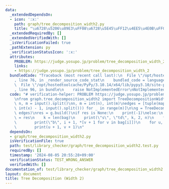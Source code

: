 ```yaml
---
data:
  _extendedDependsOn:
  - icon: ':x:'
    path: graph/tree_decomposition_width2.py
    title: "\u6728\u5206\u89E3\uFF08\u6728\u5E45\uFF12\u4EE5\u4E0B\uFF09"
  _extendedRequiredBy: []
  _extendedVerifiedWith: []
  _isVerificationFailed: true
  _pathExtension: py
  _verificationStatusIcon: ':x:'
  attributes:
    PROBLEM: https://judge.yosupo.jp/problem/tree_decomposition_width_2
    links:
    - https://judge.yosupo.jp/problem/tree_decomposition_width_2
  bundledCode: "Traceback (most recent call last):\n  File \"/opt/hostedtoolcache/PyPy/3.10.14/x64/lib/pypy3.10/site-packages/onlinejudge_verify/documentation/build.py\"\
    , line 76, in _render_source_code_stat\n    bundled_code = language.bundle(\n\
    \  File \"/opt/hostedtoolcache/PyPy/3.10.14/x64/lib/pypy3.10/site-packages/onlinejudge_verify/languages/python.py\"\
    , line 96, in bundle\n    raise NotImplementedError\nNotImplementedError\n"
  code: "# verification-helper: PROBLEM https://judge.yosupo.jp/problem/tree_decomposition_width_2\n\
    \nfrom graph.tree_decomposition_width2 import TreeDecompositionWidth2\n\np, tw,\
    \ n, m = input().split()\nn, m = int(n), int(m)\nedges = [tuple(map(lambda x:\
    \ int(x) - 1, input().split())) for _ in range(m)]\n\ng = TreeDecompositionWidth2(n,\
    \ edges)\nres = g.build()\nif res is None:\n    print(-1)\nelse:\n    bag, edges\
    \ = res\n    k = len(bag)\n    print(\"s\", \"td\", k, 2, n)\n    for i in range(k):\n\
    \        print(\"b\", i + 1, *[v + 1 for v in bag[i]])\n    for u, v in edges:\n\
    \        print(u + 1, v + 1)\n"
  dependsOn:
  - graph/tree_decomposition_width2.py
  isVerificationFile: true
  path: test/library_checker/graph/tree_decomposition_width2.test.py
  requiredBy: []
  timestamp: '2024-08-05 20:55:28+09:00'
  verificationStatus: TEST_WRONG_ANSWER
  verifiedWith: []
documentation_of: test/library_checker/graph/tree_decomposition_width2.test.py
layout: document
title: Tree Decomposition (Width 2)
---
```


